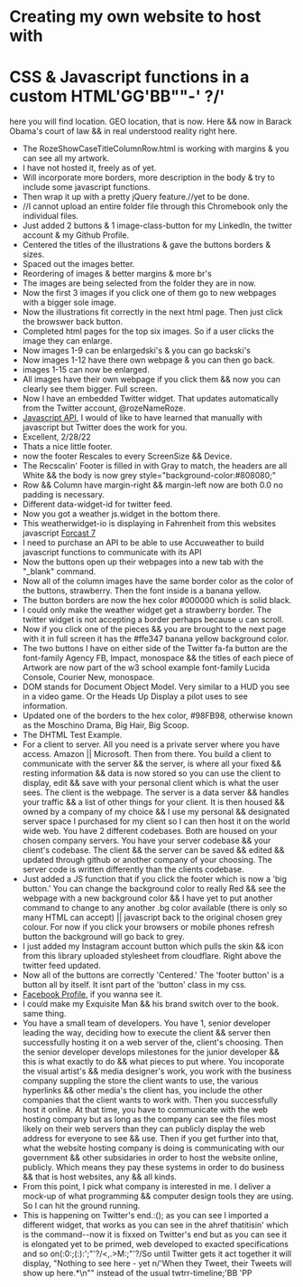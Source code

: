 # Creating my own website to host with 
# CSS & Javascript functions in a custom HTML'GG'BB""-'   ?/'
here you will find location. GEO location, that is now. Here && now in Barack Obama's court of law && in real understood reality right here.
* The RozeShowCaseTitleColumnRow.html is working with margins & you can see all my artwork.
* I have not hosted it, freely as of yet. 
* Will incorporate more borders, more description in the body & try to include some javascript functions. 
* Then wrap it up with a pretty jQuery feature.//yet to be done.
* //I cannot upload an entire folder file through this Chromebook only the individual files.
* Just added 2 buttons & 1 image-class-button for my LinkedIn, the twitter account & my Github Profile.
* Centered the titles of the illustrations & gave the buttons borders & sizes.
* Spaced out the images better.
* Reordering of images & better margins & more br's
* The images are being selected from the folder they are in now.
* Now the first 3 images if you click one of them go to new webpages with a bigger sole image.
* Now the illustrations fit correctly in the next html page. Then just click the browswer back button.
* Completed html pages for the top six images. So if a user clicks the image they can enlarge.
* Now images 1-9 can be enlargedski's & you can go backski's
* Now images 1-12 have there own webpage & you can then go back.
* images 1-15 can now be enlarged.
* All images have their own webpage if you click them && now you can clearly see them bigger. Full screen.
* Now I have an embedded Twitter widget. That updates automatically from the Twitter account, @rozeNameRoze.
* [Javascript API](https://developer.twitter.com/en/docs/twitter-for-websites/javascript-api/overview), I would of like to have learned that manually with javascript but Twitter does the work for you.
* Excellent, 2/28/22
* Thats a nice little footer.
* now the footer Rescales to every ScreenSize && Device.
* The Recscalin' Footer is filled in with Gray to match, the headers are all White && the body is now grey style="background-color:#808080;"
* Row && Column have margin-right && margin-left now are both 0.0 no padding is necessary.
* Different data-widget-id for twitter feed.
* Now you got a weather js.widget in the bottom there.
* This weatherwidget-io <weatherwidget-io> is displaying in Fahrenheit from this websites javascript [Forcast 7](https://forecast7.com/en/41d88n87d63/chicago/?unit=us)
* I need to purchase an API to be able to use Accuweather to build javascript functions to communicate with its API
* Now the buttons open up their webpages into a new tab with the "_blank" command.
* Now all of the column images have the same border color as the color of the buttons, strawberry. Then the font inside is a banana yellow.
* The button borders are now the hex color #000000 which is solid black.
* I could only make the weather widget get a strawberry border. The twitter widget is not accepting a border perhaps because u can scroll.
* Now if you click one of the pieces && you are brought to the next page with it in full screen it has the 
#ffe347 banana yellow background color.
* The two buttons I have on either side of the Twitter fa-fa button are the font-family Agency FB, Impact, monospace &&
  the titles of each piece of Artwork are now part of the w3 school example font-family Lucida Console, Courier New, monospace.
* DOM stands for Document Object Model. Very similar to a HUD you see in a video game. Or the Heads Up Display a pilot uses to see information.
* Updated one of the borders to the hex color, #98FB98, otherwise known as the Moschino Drama, Big Hair, Big Scoop.
* The DHTML Test Example.
* For a client to server. 
  All you need is a private server where you have access. Amazon || Microsoft.
  Then from there.
  You build a client to communicate with the server && the server, is where all your fixed && resting information && data
  is now stored so you can use the client to display, edit && save with your personal client which is what the user sees.
  The client is the webpage. The server is a data server && handles your traffic && a list of other things for your client.
  It is then housed && owned by a company of my choice && I use my personal && designated server space I purchased for my client so I can then host it on the world wide web. You have 2 different codebases. Both are housed on your chosen company servers. You have your server codebase && your client's codebase. The client && the server can be saved && edited && updated through github or another company of your choosing. The server code is written differently than the clients codebase.
* Just added a JS function that if you click the footer which is now a 'big button.' You can change the background color to really Red && see the webpage with a new background color && I have yet to put another command to change to any another .bg color available (there is only so many HTML can accept) || javascript back to the original chosen grey colour. For now if you click your browsers or mobile phones refresh button the background will go back to grey.
* I just added my Instagram account button which pulls the skin && icon from this library uploaded stylesheet from cloudflare. Right above the twitter feed updated.
* Now all of the buttons are correctly 'Centered.' The 'footer button' is a button all by itself. It isnt part of the 'button' class in my css.
* [Facebook Profile](https://www.facebook.com/shaun.mcgovern.90/), if you wanna see it. 
* I could make my Exquisite Man && his brand switch over to the book. same thing.
* You have a small team of developers. You have 1, senior developer leading the way, deciding how to execute the client && server then successfully hosting it on a web server of the, client's choosing. Then the senior developer develops milestones for the junior developer && this is what exactly to do && what pieces to put where. You incoporate the visual artist's && media designer's work, you work with the business company suppling the store the client wants to use, the various hyperlinks && other media's the client has, you include the other companies that the client wants to work with. Then you successfully host it online. At that time, you have to communicate with the web hosting company but as long as the company can see the files most likely on their web servers than they can publicly display the web address for everyone to see && use. Then if you get further into that, what the website hosting company is doing is communicating with our government && other subsidaries in order to host the website online, publicly. Which means they pay these systems in order to do business && that is host websites, any && all kinds.
* From this point, I pick what company is interested in me. I deliver a mock-up of what programming && computer design tools they are using. So I can hit the ground running.
* This is happening on Twitter's end.:(); as you can see I imported a different widget, that works as you can see in the ahref thatitisin' which is the command--now it is fixxed on Twitter's end but as you can see it is elongated yet to be primed, web developed to exacted specifications and so on(:0:;(:):';"'?/<,.>M:;"'?/So until Twitter gets it act together it will display, "Nothing to see here - yet
                                                                      n/'When they Tweet, their Tweets will show up here.*\n"" instead of the usual twtrr-timeline;'BB
'PP
